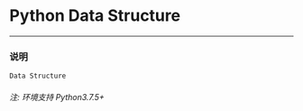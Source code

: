 # Python Data Structure
-------------------

### 说明
```
Data Structure
```

###### 注: 环境支持 Python3.7.5+ 
